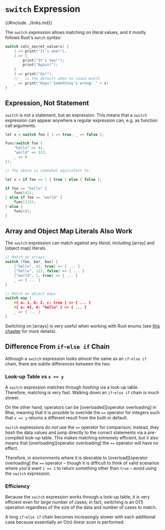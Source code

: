 `switch` Expression
===================

{{#include ../links.md}}

The `switch` _expression_ allows matching on literal values, and it mostly follows Rust's
`match` syntax:

```c
switch calc_secret_value(x) {
    1 => print("It's one!"),
    2 => {
        print("It's two!");
        print("Again!");
    }
    3 => print("Go!"),
    // _ is the default when no cases match
    _ => print("Oops! Something's wrong: " + x)
}
```


Expression, Not Statement
------------------------

`switch` is not a statement, but an expression. This means that a `switch` expression can
appear anywhere a regular expression can, e.g. as function call arguments.

```c
let x = switch foo { 1 => true, _ => false };

func(switch foo {
    "hello" => 42,
    "world" => 123,
    _ => 0
});

// The above is somewhat equivalent to:

let x = if foo == 1 { true } else { false };

if foo == "hello" {
    func(42);
} else if foo == "world" {
    func(123);
} else {
    func(0);
}
```


Array and Object Map Literals Also Work
--------------------------------------

The `switch` expression can match against any _literal_, including [array] and [object map] literals.

```c
// Match on arrays
switch [foo, bar, baz] {
    ["hello", 42, true] => { ... }
    ["hello", 123, false] => { ... }
    ["world", 1, true] => { ... }
    _ => { ... }
}

// Match on object maps
switch map {
    #{ a: 1, b: 2, c: true } => { ... }
    #{ a: 42, d: "hello" } => { ... }
    _ => { ... }
}
```

Switching on [arrays] is very useful when working with Rust enums (see [this chapter]({{rootUrl}}/patterns/enums.md)
for more details).


Difference From `if`-`else if` Chain
-----------------------------------

Although a `switch` expression looks _almost_ the same as an `if`-`else if` chain,
there are subtle differences between the two.

### Look-up Table vs `x == y`

A `switch` expression matches through _hashing_ via a look-up table.
Therefore, matching is very fast.  Walking down an `if`-`else if` chain
is _much_ slower.

On the other hand, operators can be [overloaded][operator overloading] in Rhai,
meaning that it is possible to override the `==` operator for integers such
that `x == y` returns a different result from the built-in default.

`switch` expressions do _not_ use the `==` operator for comparison;
instead, they _hash_ the data values and jump directly to the correct
statements via a pre-compiled look-up table.  This makes matching extremely
efficient, but it also means that [overloading][operator overloading]
the `==` operator will have no effect.

Therefore, in environments where it is desirable to [overload][operator overloading]
the `==` operator &ndash; though it is difficult to think of valid scenarios where you'd want
`1 == 1` to return something other than `true` &ndash; avoid using the `switch` expression.

### Efficiency

Because the `switch` expression works through a look-up table, it is very efficient
even for _large_ number of cases; in fact, switching is an O(1) operation regardless
of the size of the data and number of cases to match.

A long `if`-`else if` chain becomes increasingly slower with each additional case
because essentially an O(n) _linear scan_ is performed.
